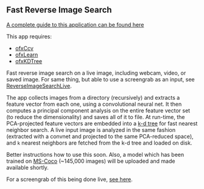 ## Fast Reverse Image Search

[A complete guide to this application can be found here](http://ml4a.github.io/guides/ReverseImageSearchFast/)

This app requires:
 - [ofxCcv](https://github.com/kylemcdonald/ofxCcv)
 - [ofxLearn](https://github.com/genekogan/ofxLearn)
 - [ofxKDTree](https://github.com/genekogan/ofxKDTree)

Fast reverse image search on a live image, including webcam, video, or saved image. For same thing, but able to use a screengrab as an input, see [ReverseImageSearchLive](https://github.com/ml4a/ml4a-ofx/tree/master/apps/ReverseImageSearchLive).

The app collects images from a directory (recursively) and extracts a feature vector from each one, using a convolutional neural net. It then computes a principal component analysis on the entire feature vector set (to reduce the dimensionality) and saves all of it to file. At run-time, the PCA-projected feature vectors are embedded into a [k-d tree](https://en.wikipedia.org/wiki/K-d_tree) for fast nearest neighbor search. A live input image is analyzed in the same fashion (extracted with a convnet and projected to the same PCA-reduced space), and `k` nearest neighbors are fetched from the k-d tree and loaded on disk. 

Better instructions how to use this soon. Also, a model which has been trained on [MS-Coco](http://mscoco.org/) (~145,000 images) will be uploaded and made available shortly. 

For a screengrab of this being done live, [see here](https://twitter.com/ml4a_/status/835874470606798848).

